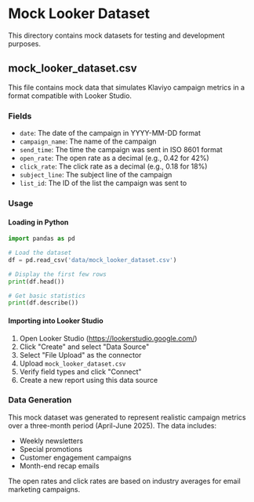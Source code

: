 # Mock Looker Dataset

This directory contains mock datasets for testing and development purposes.

## mock_looker_dataset.csv

This file contains mock data that simulates Klaviyo campaign metrics in a format compatible with Looker Studio.

### Fields

- `date`: The date of the campaign in YYYY-MM-DD format
- `campaign_name`: The name of the campaign
- `send_time`: The time the campaign was sent in ISO 8601 format
- `open_rate`: The open rate as a decimal (e.g., 0.42 for 42%)
- `click_rate`: The click rate as a decimal (e.g., 0.18 for 18%)
- `subject_line`: The subject line of the campaign
- `list_id`: The ID of the list the campaign was sent to

### Usage

#### Loading in Python

```python
import pandas as pd

# Load the dataset
df = pd.read_csv('data/mock_looker_dataset.csv')

# Display the first few rows
print(df.head())

# Get basic statistics
print(df.describe())
```

#### Importing into Looker Studio

1. Open Looker Studio (https://lookerstudio.google.com/)
2. Click "Create" and select "Data Source"
3. Select "File Upload" as the connector
4. Upload `mock_looker_dataset.csv`
5. Verify field types and click "Connect"
6. Create a new report using this data source

### Data Generation

This mock dataset was generated to represent realistic campaign metrics over a three-month period (April-June 2025). The data includes:

- Weekly newsletters
- Special promotions
- Customer engagement campaigns
- Month-end recap emails

The open rates and click rates are based on industry averages for email marketing campaigns.
